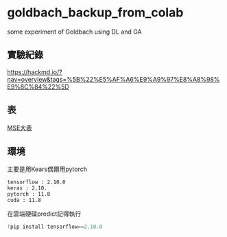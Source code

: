 # goldbach_backup_from_colab
some experiment of Goldbach using DL and GA

## 實驗紀錄
https://hackmd.io/?nav=overview&tags=%5B%22%E5%AF%A6%E9%A9%97%E8%A8%98%E9%8C%84%22%5D

## 表
[MSE大表](https://docs.google.com/spreadsheets/d/12TOq2fiwxy6ZFJKJCo9NCGgK2x-ViD_L7sacDzRITPM/edit?usp=sharing)

## 環境
主要是用Kears偶爾用pytorch
```
tensorflow : 2.10.0
keras : 2.10.
pytorch : 11.8
cuda : 11.8
```
在雲端硬碟predict記得執行
```python
!pip install tensorflow==2.10.0
```

